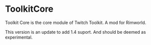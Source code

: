 # ToolkitCore
Toolkit Core is the core module of Twitch Toolkit. A mod for Rimworld.

This version is an update to add 1.4 suport. And should be deemed as experimental.
